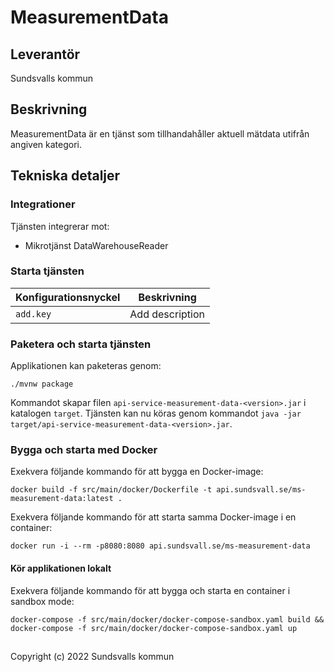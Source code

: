 # MeasurementData

## Leverantör

Sundsvalls kommun

## Beskrivning
MeasurementData är en tjänst som tillhandahåller aktuell mätdata utifrån angiven kategori.

## Tekniska detaljer

### Integrationer
Tjänsten integrerar mot:

* Mikrotjänst DataWarehouseReader

### Starta tjänsten

|Konfigurationsnyckel|Beskrivning|
|---|---|
|`add.key`|Add description|


### Paketera och starta tjänsten
Applikationen kan paketeras genom:

```
./mvnw package
```
Kommandot skapar filen `api-service-measurement-data-<version>.jar` i katalogen `target`. Tjänsten kan nu köras genom kommandot `java -jar target/api-service-measurement-data-<version>.jar`.

### Bygga och starta med Docker
Exekvera följande kommando för att bygga en Docker-image:

```
docker build -f src/main/docker/Dockerfile -t api.sundsvall.se/ms-measurement-data:latest .
```

Exekvera följande kommando för att starta samma Docker-image i en container:

```
docker run -i --rm -p8080:8080 api.sundsvall.se/ms-measurement-data

```

#### Kör applikationen lokalt

Exekvera följande kommando för att bygga och starta en container i sandbox mode:  

```
docker-compose -f src/main/docker/docker-compose-sandbox.yaml build && docker-compose -f src/main/docker/docker-compose-sandbox.yaml up
```


## 
Copyright (c) 2022 Sundsvalls kommun